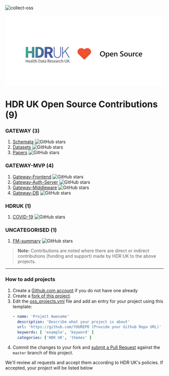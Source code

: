![collect-oss](https://github.com/HDRUK/oss/workflows/collect-oss/badge.svg)
<p align="center">
  <img src="images/HDRUK_LOVE_OPEN_SOURCE.png">
</p>

# HDR UK Open Source Contributions (9)

### GATEWAY (3)
1. [Schemata](https://github.com/HDRUK/schemata) ![GitHub stars](https://img.shields.io/github/stars/HDRUK/schemata?style=plastic)
2. [Datasets](https://github.com/HDRUK/datasets) ![GitHub stars](https://img.shields.io/github/stars/HDRUK/datasets?style=plastic)
3. [Papers](https://github.com/HDRUK/papers) ![GitHub stars](https://img.shields.io/github/stars/HDRUK/papers?style=plastic)


### GATEWAY-MVP (4)
1. [Gateway-Frontend](https://github.com/HDRUK/Gateway-Frontend) ![GitHub stars](https://img.shields.io/github/stars/HDRUK/Gateway-Frontend?style=plastic)
2. [Gateway-Auth-Server](https://github.com/HDRUK/Gateway-Auth-Server) ![GitHub stars](https://img.shields.io/github/stars/HDRUK/Gateway-Auth-Server?style=plastic)
3. [Gateway-Middleware](https://github.com/HDRUK/Gateway-Middleware) ![GitHub stars](https://img.shields.io/github/stars/HDRUK/Gateway-Middleware?style=plastic)
4. [Gateway-DB](https://github.com/HDRUK/Gateway-DB) ![GitHub stars](https://img.shields.io/github/stars/HDRUK/Gateway-DB?style=plastic)


### HDRUK (1)
1. [COVID-19](https://github.com/HDRUK/covid-19) ![GitHub stars](https://img.shields.io/github/stars/HDRUK/covid-19?style=plastic)


### UNCATEGORISED (1)
1. [FM-summary](https://github.com/hailianghuang/FM-summary) ![GitHub stars](https://img.shields.io/github/stars/hailianghuang/FM-summary?style=plastic)


> **Note:** Contributions are noted where there are direct or indirect contributions (funding and support) made by HDR UK to the above projects.

---
### How to add projects

1. Create a [Github.com account](https://github.com/join) if you do not have one already
2. Create a [fork of this project](https://github.com/HDRUK/oss).
3. Edit the [oss_projects.yml](data/oss_projects.yml) file and add an entry for your project using this template:
   ```yaml
   - name: 'Project Awesome'
     description: 'Describe what your project is about'
     url: 'https://github.com/YOUREPO (Provide your Github Repo URL)'
     keywords: [ 'example', 'keyword' ]
     categories: ['HDR UK', 'themes' ]
   ```
4. Commit the changes to your fork and [submit a Pull Request](https://github.com/HDRUK/oss/compare) against the `master` branch of this project.

We'll review all requests and accept them according to HDR UK's policies. If accepted, your project will be listed below